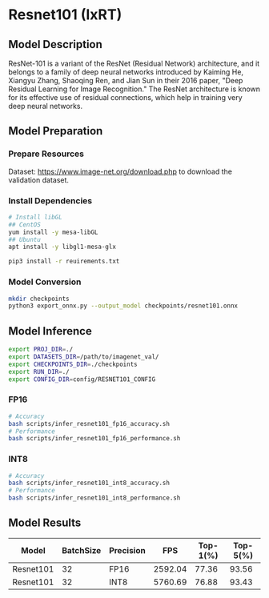 # Resnet101 (IxRT)

## Model Description

ResNet-101 is a variant of the ResNet (Residual Network) architecture, and it belongs to a family of deep neural networks introduced by Kaiming He, Xiangyu Zhang, Shaoqing Ren, and Jian Sun in their 2016 paper, "Deep Residual Learning for Image Recognition." The ResNet architecture is known for its effective use of residual connections, which help in training very deep neural networks.

## Model Preparation

### Prepare Resources

Dataset: <https://www.image-net.org/download.php> to download the validation dataset.

### Install Dependencies

```bash
# Install libGL
## CentOS
yum install -y mesa-libGL
## Ubuntu
apt install -y libgl1-mesa-glx

pip3 install -r reuirements.txt
```

### Model Conversion

```bash
mkdir checkpoints
python3 export_onnx.py --output_model checkpoints/resnet101.onnx
```

## Model Inference

```bash
export PROJ_DIR=./
export DATASETS_DIR=/path/to/imagenet_val/
export CHECKPOINTS_DIR=./checkpoints
export RUN_DIR=./
export CONFIG_DIR=config/RESNET101_CONFIG
```

### FP16

```bash
# Accuracy
bash scripts/infer_resnet101_fp16_accuracy.sh
# Performance
bash scripts/infer_resnet101_fp16_performance.sh
```

### INT8

```bash
# Accuracy
bash scripts/infer_resnet101_int8_accuracy.sh
# Performance
bash scripts/infer_resnet101_int8_performance.sh
```

## Model Results

| Model     | BatchSize | Precision | FPS     | Top-1(%) | Top-5(%) |
|-----------|-----------|-----------|---------|----------|----------|
| Resnet101 | 32        | FP16      | 2592.04 | 77.36    | 93.56    |
| Resnet101 | 32        | INT8      | 5760.69 | 76.88    | 93.43    |
